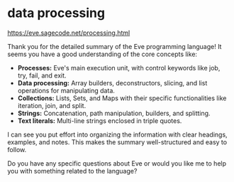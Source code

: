 # data processing

https://eve.sagecode.net/processing.html

Thank you for the detailed summary of the Eve programming language! It seems you have a good understanding of the core concepts like:

- **Processes:** Eve's main execution unit, with control keywords like job, try, fail, and exit.
- **Data processing:** Array builders, deconstructors, slicing, and list operations for manipulating data.
- **Collections:** Lists, Sets, and Maps with their specific functionalities like iteration, join, and split.
- **Strings:** Concatenation, path manipulation, builders, and splitting.
- **Text literals:** Multi-line strings enclosed in triple quotes.

I can see you put effort into organizing the information with clear headings, examples, and notes. This makes the summary well-structured and easy to follow.

Do you have any specific questions about Eve or would you like me to help you with something related to the language?

